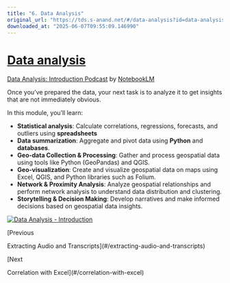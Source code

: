 ```yaml
---
title: "6. Data Analysis"
original_url: "https://tds.s-anand.net/#/data-analysis?id=data-analysis"
downloaded_at: "2025-06-07T09:55:09.146990"
---
```


[Data analysis](#/data-analysis?id=data-analysis)
=================================================

[Data Analysis: Introduction Podcast](https://drive.google.com/file/d/1isjtxFa43CLIFlLpo8mwwQfBog9VlXYl/view) by [NotebookLM](https://notebooklm.google.com/)

Once you’ve prepared the data, your next task is to analyze it to get insights that are not immediately obvious.

In this module, you’ll learn:

* **Statistical analysis**: Calculate correlations, regressions, forecasts, and outliers using **spreadsheets**
* **Data summarization**: Aggregate and pivot data using **Python** and **databases**.
* **Geo-data Collection & Processing**: Gather and process geospatial data using tools like Python (GeoPandas) and QGIS.
* **Geo-visualization**: Create and visualize geospatial data on maps using Excel, QGIS, and Python libraries such as Folium.
* **Network & Proximity Analysis**: Analyze geospatial relationships and perform network analysis to understand data distribution and clustering.
* **Storytelling & Decision Making**: Develop narratives and make informed decisions based on geospatial data insights.

[![Data Analysis - Introduction](https://i.ytimg.com/vi_webp/CRSljunxjnk/sddefault.webp)](https://youtu.be/CRSljunxjnk)

[Previous

Extracting Audio and Transcripts](#/extracting-audio-and-transcripts)

[Next

Correlation with Excel](#/correlation-with-excel)